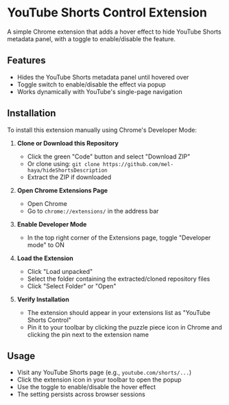 # YouTube Shorts Control Extension

A simple Chrome extension that adds a hover effect to hide YouTube Shorts metadata panel, with a toggle to enable/disable the feature.

## Features
- Hides the YouTube Shorts metadata panel until hovered over
- Toggle switch to enable/disable the effect via popup
- Works dynamically with YouTube's single-page navigation

## Installation

To install this extension manually using Chrome's Developer Mode:

1. **Clone or Download this Repository**
   - Click the green "Code" button and select "Download ZIP"
   - Or clone using: `git clone https://github.com/mel-haya/hideShortsDescription`
   - Extract the ZIP if downloaded

2. **Open Chrome Extensions Page**
   - Open Chrome
   - Go to `chrome://extensions/` in the address bar

3. **Enable Developer Mode**
   - In the top right corner of the Extensions page, toggle "Developer mode" to ON

4. **Load the Extension**
   - Click "Load unpacked"
   - Select the folder containing the extracted/cloned repository files
   - Click "Select Folder" or "Open"

5. **Verify Installation**
   - The extension should appear in your extensions list as "YouTube Shorts Control"
   - Pin it to your toolbar by clicking the puzzle piece icon in Chrome and clicking the pin next to the extension name

## Usage
- Visit any YouTube Shorts page (e.g., `youtube.com/shorts/...`)
- Click the extension icon in your toolbar to open the popup
- Use the toggle to enable/disable the hover effect
- The setting persists across browser sessions
